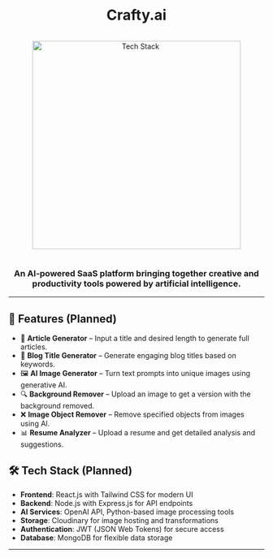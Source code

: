 <h1 align="center">
  <br>
  Crafty.ai
  <br>
</h1>

<div align="center">
  <a href="https://github.com/yourusername">
    <img src="https://skillicons.dev/icons?i=react,tailwind,nodejs,express,prisma,postgres,vercel,supabase,github" alt="Tech Stack" width="410" style="padding: 15px 0;">
  </a>
</div>

<h3 align="center">
  An AI-powered SaaS platform bringing together creative and productivity tools powered by artificial intelligence.
</h3>

---

<!-- <p align="center">
  <img src="https://github.com/Aestheticsuraj234/chai-or-leetcode/blob/main/frontend/public/thumbnail.png" alt="Screenshot" width="600">
</p>

---
-->

## 🌟 Features (Planned)

- 📝 **Article Generator** – Input a title and desired length to generate full articles.
- 📌 **Blog Title Generator** – Generate engaging blog titles based on keywords.
- 🖼️ **AI Image Generator** – Turn text prompts into unique images using generative AI.
- 🔍 **Background Remover** – Upload an image to get a version with the background removed.
- ❌ **Image Object Remover** – Remove specified objects from images using AI.
- 📊 **Resume Analyzer** – Upload a resume and get detailed analysis and suggestions.

## 🛠 Tech Stack (Planned)

- **Frontend**: React.js with Tailwind CSS for modern UI
- **Backend**: Node.js with Express.js for API endpoints
- **AI Services**: OpenAI API, Python-based image processing tools
- **Storage**: Cloudinary for image hosting and transformations
- **Authentication**: JWT (JSON Web Tokens) for secure access
- **Database**: MongoDB for flexible data storage

---
